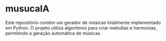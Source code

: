 # musucaIA
 Este repositório contém um gerador de músicas totalmente implementado em Python. O projeto utiliza algoritmos para criar melodias e harmonias, permitindo a geração automática de músicas.
